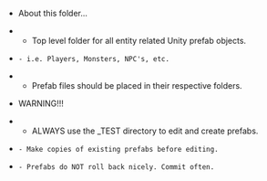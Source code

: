 * About this folder...
*   - Top level folder for all entity related Unity prefab objects.
*     - i.e. Players, Monsters, NPC's, etc.
*   - Prefab files should be placed in their respective folders.

* WARNING!!!
*   - ALWAYS use the _TEST directory to edit and create prefabs. 
*     - Make copies of existing prefabs before editing.
*     - Prefabs do NOT roll back nicely. Commit often.